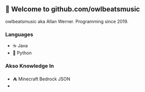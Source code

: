 ## 🌊 Welcome to **github.com/owlbeatsmusic**
owlbeatsmusic aka Allan Werner. Programming since 2019.
### Languages
* ☕ Java
* 🐍 Python
### Akso Knowledge In
* ⛺ Minecraft Bedrock JSON
* 
